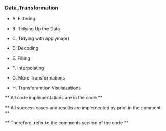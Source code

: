 
### Data_Transformation ###


- A. Filtering: 

- B. Tidying Up the Data

- C. Tidying with applymap()

- D. Decoding

- E. Filling

- F. Interpolating

- G. More Transformations

- H. Transforamtion Visulaizations

** All code implementations are in the code **

** All success cases and results are implemented by print in the comment **

** Therefore, refer to the comments section of the code **